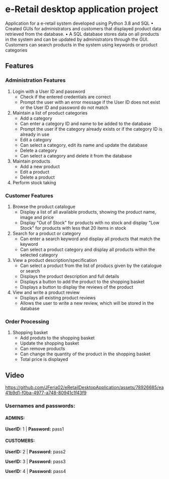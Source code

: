 # e-Retail desktop application project

Application for a e-retail system developed using Python 3.8 and SQL
• Created GUIs for administrators and customers that displayed product data retrieved from the
database.
• A SQL database stores data on all products in the system and can be updated by administrators
through the GUI. Customers can search products in the system using keywords or product
categories

## Features
### Administration Features
1. Login with a User ID and password
   -  Check if the entered credentials are correct
   -  Prompt the user with an error message if the User ID does not exist or the User ID and password do not match
2. Maintain a list of product categories
   -  Add a category
     *  Can enter a category ID and name to be added to the database
     *  Prompt the user if the category already exists or if the category ID is already in use
   -  Edit a category
     *  Can select a category, edit its name and update the database
   -  Delete a category
     *  Can select a category and delete it from the database
3. Maintain products
   -  Add a new product
   -  Edit a product
   -  Delete a product
4. Perform stock taking

### Customer Features
1. Browse the product catalogue
   - Display a list of all available products, showing the product name, image and price
   - Display "Out of Stock" for products with no stock and display "Low Stock" for products with less that 20 items in stock
2. Search for a product or category
   - Can enter a search keyword and display all products that match the keyword
   - Can select a product category and display all products within the selected category
3. View a product description/specification
   - Can select a product from the list of producs given by the catalogue or search
   - Displays the product description and full details
   - Displays a button to add the product to the shopping basket
   - Displays a button to display the reviews of the product
4. View and write a product review
   - Displays all existing product reviews
   - Allows the user to write a new review, which will be stored in the database

### Order Processing
1. Shopping basket
   -  Add produts to the shopping basket
   -  Update the shopping basket
     *  Can remove products
     *  Can change the quantity of the product in the shopping basket
     *  Total price is displayed

## Video

https://github.com/JFeria02/eRetailDesktopApplication/assets/78926685/ea41b9d1-f0ba-4977-a748-80941c1f43f9


### Usernames and passwords:
#### ADMINS:
**UserID:** 1  | **Password:** pass1

#### CUSTOMERS:
**UserID:** 2  | **Password:** pass2

**UserID:** 3  | **Password:** pass3

**UserID:** 4  | **Password:** pass4
